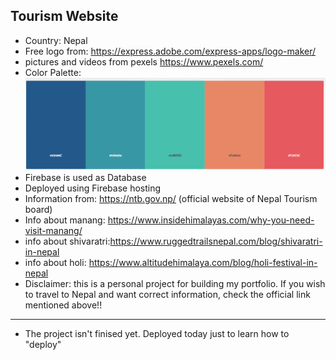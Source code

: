 ## Tourism Website
- Country: Nepal
- Free logo from: https://express.adobe.com/express-apps/logo-maker/
- pictures and videos from pexels https://www.pexels.com/
- Color Palette: ![color palette](./src/Components/Pictures/colorPalette.png)
- Firebase is used as Database
- Deployed using Firebase hosting
- Information from: https://ntb.gov.np/
(official website of Nepal Tourism board)
- Info about manang: https://www.insidehimalayas.com/why-you-need-visit-manang/
- info about shivaratri:https://www.ruggedtrailsnepal.com/blog/shivaratri-in-nepal
- info about holi: https://www.altitudehimalaya.com/blog/holi-festival-in-nepal
- Disclaimer: this is a personal project for building my portfolio. If you wish to travel to Nepal and want correct information, check the official link mentioned above!!
----------------------------
- The project isn't finised yet. Deployed today just to learn how to "deploy"
